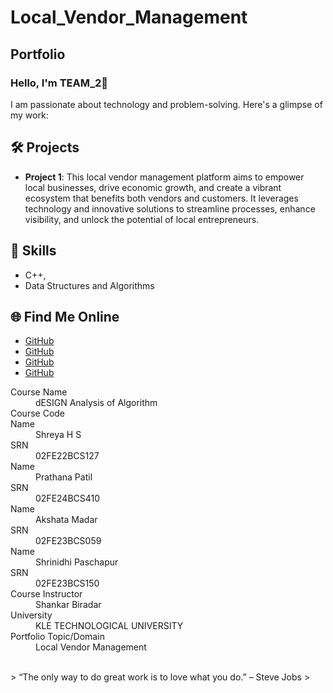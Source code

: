 # Local_Vendor_Management
## Portfolio

### Hello, I'm TEAM_2👋

I am passionate about technology and problem-solving. Here's a glimpse of my work:

## 🛠️ Projects
- **Project 1**: This local vendor management platform aims to empower local
businesses, drive economic growth, and create a vibrant ecosystem that
benefits both vendors and customers. It leverages technology and
innovative solutions to streamline processes, enhance visibility, and
unlock the potential of local entrepreneurs.

## 🚀 Skills
- C++, 
- Data Structures and Algorithms


## 🌐 Find Me Online
- [GitHub](https://github.com/shreya-lang)
- [GitHub](https://github.com/Akshata-del1531)
- [GitHub](https://github.com/Shrinidhibp)
- [GitHub](https://github.com/pr123rfdcfghk)




<dl>
<dt>Course Name</dt>
<dd>dESIGN Analysis of Algorithm</dd>
<dt>Course Code</dt>
<dd<24ECSB205/dd>
<dt>Name</dt>
<dd>Shreya H S </dd>
<dt>SRN</dt>
<dd>02FE22BCS127</dd>
  <dt>Name</dt>
<dd>Prathana Patil</dd>
<dt>SRN</dt>
<dd>02FE24BCS410</dd>
  <dt>Name</dt>
<dd>Akshata Madar </dd>
<dt>SRN</dt>
<dd>02FE23BCS059</dd>
  <dt>Name</dt>
<dd>Shrinidhi Paschapur </dd>
<dt>SRN</dt>
<dd>02FE23BCS150</dd>
<dt>Course Instructor</dt>
<dd>Shankar Biradar</dd>
<dt>University</dt>
<dd>KLE TECHNOLOGICAL UNIVERSITY</dd>
<dt>Portfolio Topic/Domain</dt>
<dd>Local Vendor Management</dd>
</dl>

<br> 
> “The only way to do great work is to love what you do.” – Steve Jobs
>
